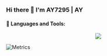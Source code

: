 ### Hi there 👋 I'm AY7295 | AY

#### 🔧 Languages and Tools:
<p align="center">
  <img src="https://skillicons.dev/icons?i=go,cpp,git,docker&theme=dark" />
</p>

![Metrics](https://metrics.lecoq.io/AY7295?template=classic&isocalendar=1&stars=1&activity=1&base=header%2C%20activity%2C%20community%2C%20repositories%2C%20metadata&base.indepth=false&base.hireable=false&base.skip=false&isocalendar=false&isocalendar.duration=full-year&stars=false&stars.limit=5&activity=false&activity.limit=5&activity.load=300&activity.days=14&activity.visibility=all&activity.timestamps=false&activity.filter=all&config.timezone=Asia%2FShanghai)

<!-- #### ♻️ Status:
[![GitHub stats](https://github-readme-stats.vercel.app/api?username=AY7295&&show_icons=true&count_private=true&theme=tokyonight)](https://github.com/AY7295) -->

<!-- [![Top Langs](https://github-readme-stats.vercel.app/api/top-langs/?username=AY7295&theme=tokyonight&layout=compact)](https://github.com/AY7295) -->

<!--
**AY7295/AY7295** is a ✨ _special_ ✨ repository because its `README.md` (this file) appears on your GitHub profile.

Here are some ideas to get you started:

- 🔭 I’m currently working on ...
- 🌱 I’m currently learning ...
- 👯 I’m looking to collaborate on ...
- 🤔 I’m looking for help with ...
- 💬 Ask me about ...
- 📫 How to reach me: ...
- 😄 Pronouns: ...
- ⚡ Fun fact: ...
-->
